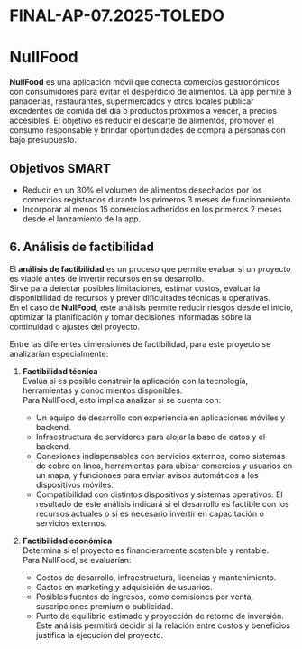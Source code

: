 # FINAL-AP-07.2025-TOLEDO
# NullFood

**NullFood** es una aplicación móvil que conecta comercios gastronómicos con consumidores para evitar el desperdicio de alimentos.
La app permite a panaderías, restaurantes, supermercados y otros locales publicar excedentes de comida del día o productos próximos a vencer, a precios accesibles.
El objetivo es reducir el descarte de alimentos, promover el consumo responsable y brindar oportunidades de compra a personas con bajo presupuesto.

## Objetivos SMART
- Reducir en un 30% el volumen de alimentos desechados por los comercios registrados durante los primeros 3 meses de funcionamiento.
- Incorporar al menos 15 comercios adheridos en los primeros 2 meses desde el lanzamiento de la app.

## 6. Análisis de factibilidad

El **análisis de factibilidad** es un proceso que permite evaluar si un proyecto es viable antes de invertir recursos en su desarrollo.  
Sirve para detectar posibles limitaciones, estimar costos, evaluar la disponibilidad de recursos y prever dificultades técnicas u operativas.  
En el caso de **NullFood**, este análisis permite reducir riesgos desde el inicio, optimizar la planificación y tomar decisiones informadas sobre la continuidad o ajustes del proyecto.

Entre las diferentes dimensiones de factibilidad, para este proyecto se analizarían especialmente:

1. **Factibilidad técnica**  
   Evalúa si es posible construir la aplicación con la tecnología, herramientas y conocimientos disponibles.  
   Para NullFood, esto implica analizar si se cuenta con:
   - Un equipo de desarrollo con experiencia en aplicaciones móviles y backend.
   - Infraestructura de servidores para alojar la base de datos y el backend.
   - Conexiones indispensables con servicios externos, como sistemas de cobro en línea, herramientas para ubicar comercios y usuarios en un mapa, y funcionaes para enviar avisos automáticos a los dispositivos móviles.
   - Compatibilidad con distintos dispositivos y sistemas operativos.
   El resultado de este análisis indicará si el desarrollo es factible con los recursos actuales o si es necesario invertir en capacitación o servicios externos.

2. **Factibilidad económica**  
   Determina si el proyecto es financieramente sostenible y rentable.  
   Para NullFood, se evaluarían:
   - Costos de desarrollo, infraestructura, licencias y mantenimiento.
   - Gastos en marketing y adquisición de usuarios.
   - Posibles fuentes de ingresos, como comisiones por venta, suscripciones premium o publicidad.
   - Punto de equilibrio estimado y proyección de retorno de inversión.
   Este análisis permitirá decidir si la relación entre costos y beneficios justifica la ejecución del proyecto.
